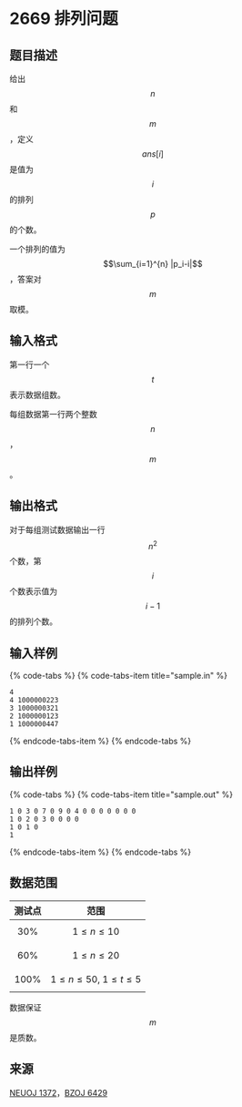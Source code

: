 # 2669 排列问题

## 题目描述

给出 $$n$$ 和 $$m$$，定义 $$ans[i]$$ 是值为 $$i$$ 的排列 $$p$$ 的个数。

一个排列的值为 $$\sum_{i=1}^{n} |p_i-i|$$，答案对 $$m$$ 取模。

## 输入格式

第一行一个 $$t$$ 表示数据组数。

每组数据第一行两个整数 $$n$$，$$m$$。

## 输出格式

对于每组测试数据输出一行 $$n^2$$ 个数，第 $$i$$ 个数表示值为 $$i-1$$ 的排列个数。

## 输入样例

{% code-tabs %}
{% code-tabs-item title="sample.in" %}
```text
4
4 1000000223
3 1000000321
2 1000000123
1 1000000447
```
{% endcode-tabs-item %}
{% endcode-tabs %}

## 输出样例

{% code-tabs %}
{% code-tabs-item title="sample.out" %}
```text
1 0 3 0 7 0 9 0 4 0 0 0 0 0 0 0
1 0 2 0 3 0 0 0 0
1 0 1 0
1
```
{% endcode-tabs-item %}
{% endcode-tabs %}

## 数据范围

| 测试点 | 范围 |
| :---: | :---: |
| 30% | $$1 \leq n \leq 10$$ |
| 60% | $$1 \leq n \leq 20$$ |
| 100% | $$1 \leq n \leq 50,\ 1 \leq t \leq 5$$ |

数据保证 $$m$$ 是质数。

## 来源

[NEUOJ 1372](http://oj.neauacm.cn/problem.php?id=1372)，[BZOJ 6429](http://acm.hdu.edu.cn/showproblem.php?pid=6429)


